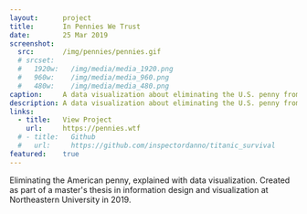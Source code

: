 ```yaml
---
layout:      project
title:       In Pennies We Trust
date:        25 Mar 2019
screenshot:
  src:       /img/pennies/pennies.gif
  # srcset:
  #   1920w:   /img/media/media_1920.png
  #   960w:    /img/media/media_960.png
  #   480w:    /img/media/media_480.png
caption:     A data visualization about eliminating the U.S. penny from circulation.
description: A data visualization about eliminating the U.S. penny from circulation.
links:
  - title:   View Project
    url:     https://pennies.wtf
  # - title:   Github
  #   url:     https://github.com/inspectordanno/titanic_survival
featured:    true
---
```

Eliminating the American penny, explained with data visualization. Created as part of a master's thesis in information design and visualization at Northeastern University in 2019.